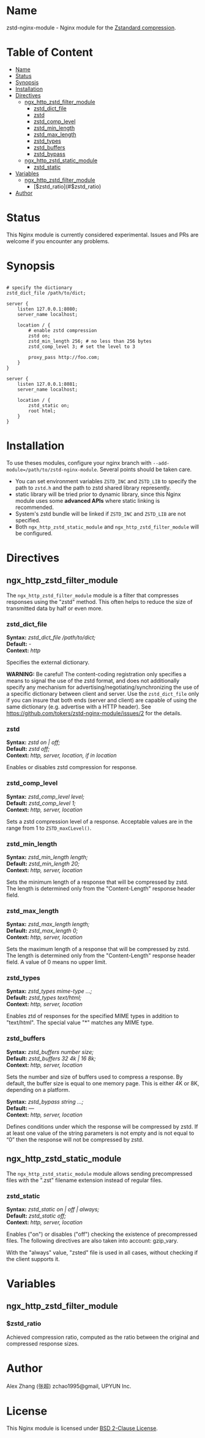 # Name
zstd-nginx-module - Nginx module for the [Zstandard compression](https://facebook.github.io/zstd/).

# Table of Content

* [Name](#name)
* [Status](#status)
* [Synopsis](#synopsis)
* [Installation](#installation)
* [Directives](#directives)
  * [ngx_http_zstd_filter_module](#ngx_http_zstd_filter_module)
    * [zstd_dict_file](#zstd_dict_file)
    * [zstd](#zstd)
    * [zstd_comp_level](#zstd_comp_level)
    * [zstd_min_length](#zstd_min_length)
    * [zstd_max_length](#zstd_max_length)
    * [zstd_types](#zstd_types)
    * [zstd_buffers](#zstd_buffers)
    * [zstd_bypass](#zstd_bypass)
  * [ngx_http_zstd_static_module](#ngx_http_zstd_static_module)
    * [zstd_static](#zstd_static)
* [Variables](#variables)
  * [ngx_http_zstd_filter_module](#ngx_http_zstd_filter_module)
    * [$zstd_ratio](#$zstd_ratio)
* [Author](#author)

# Status

This Nginx module is currently considered experimental. Issues and PRs are welcome if you encounter any problems.

# Synopsis

```nginx

# specify the dictionary
zstd_dict_file /path/to/dict;

server {
    listen 127.0.0.1:8080;
    server_name localhost;

    location / {
        # enable zstd compression
        zstd on;
        zstd_min_length 256; # no less than 256 bytes
        zstd_comp_level 3; # set the level to 3

        proxy_pass http://foo.com;
    }
}

server {
    listen 127.0.0.1:8081;
    server_name localhost;

    location / {
        zstd_static on;
        root html;
    }
}
```

# Installation

To use theses modules, configure your nginx branch with `--add-module=/path/to/zstd-nginx-module`. Several points should be taken care.

* You can set environment variables `ZSTD_INC` and `ZSTD_LIB` to specify the path to `zstd.h` and the path to zstd shared library represently.
* static library will be tried prior to dynamic library, since this Nginx module uses some **advanced APIs** where static linking is recommended.
* System's zstd bundle will be linked if `ZSTD_INC` and `ZSTD_LIB` are not specified.
* Both `ngx_http_zstd_static_module` and `ngx_http_zstd_filter_module` will be configured.

# Directives

## ngx_http_zstd_filter_module

The `ngx_http_zstd_filter_module` module is a filter that compresses responses using the "zstd" method. This often helps to reduce the size of transmitted data by half or even more.

### zstd_dict_file

**Syntax:** *zstd_dict_file /path/to/dict;*  
**Default:** *-*  
**Context:** *http*  

Specifies the external dictionary.

**WARNING:** Be careful! The content-coding registration only specifies a means to signal the use of the zstd format, and does not additionally specify any mechanism for advertising/negotiating/synchronizing the use of a specific dictionary between client and server. Use the `zstd_dict_file` only if you can insure that both ends (server and client) are capable of  using the same dictionary (e.g. advertise with a HTTP header). See https://github.com/tokers/zstd-nginx-module/issues/2 for the details.

### zstd

**Syntax:** *zstd on | off;*  
**Default:** *zstd off;*  
**Context:** *http, server, location, if in location*

Enables or disables zstd compression for response.

### zstd_comp_level

**Syntax:** *zstd_comp_level level;*  
**Default:** *zstd_comp_level 1;*  
**Context:** *http, server, location*

Sets a zstd compression level of a response. Acceptable values are in the range from 1 to `ZSTD_maxCLevel()`.

### zstd_min_length

**Syntax:** *zstd_min_length length;*  
**Default:** *zstd_min_length 20;*  
**Context:** *http, server, location*

Sets the minimum length of a response that will be compressed by zstd. The length is determined only from the "Content-Length" response header field.

### zstd_max_length

**Syntax:** *zstd_max_length length;*  
**Default:** *zstd_max_length 0;*  
**Context:** *http, server, location*

Sets the maximum length of a response that will be compressed by zstd. The length is determined only from the "Content-Length" response header field. A value of 0 means no upper limit.

### zstd_types

**Syntax:** *zstd_types mime-type ...;*  
**Default:** *zstd_types text/html;*  
**Context:** *http, server, location*

Enables ztd of responses for the specified MIME types in addition to "text/html". The special value "*" matches any MIME type.

### zstd_buffers

**Syntax:** *zstd_buffers number size;*  
**Default:** *zstd_buffers 32 4k | 16 8k;*  
**Context:** *http, server, location*

Sets the number and size of buffers used to compress a response. By default, the buffer size is equal to one memory page. This is either 4K or 8K, depending on a platform.

**Syntax:** *zstd_bypass string ...;*  
**Default:** *—*  
**Context:** *http, server, location*

Defines conditions under which the response will be compressed by zstd. If at least one value of the string parameters is not empty and is not equal to “0” then the response will not be compressed by zstd.

## ngx_http_zstd_static_module

The `ngx_http_zstd_static_module` module allows sending precompressed files with the ".zst" filename extension instead of regular files.

### zstd_static

**Syntax:**	*zstd_static on | off | always;*  
**Default:** *zstd_static off;*  
**Context:** *http, server, location*  

Enables ("on") or disables ("off") checking the existence of precompressed files. The following directives are also taken into account: gzip_vary.

With the "always" value, "zsted" file is used in all cases, without checking if the client supports it.


# Variables

## ngx_http_zstd_filter_module

### $zstd_ratio

Achieved compression ratio, computed as the ratio between the original and compressed response sizes.

# Author

Alex Zhang (张超) zchao1995@gmail, UPYUN Inc.

# License

This Nginx module is licensed under [BSD 2-Clause License](LICENSE).

